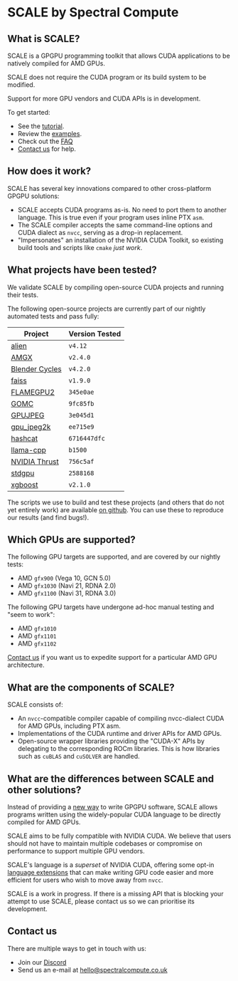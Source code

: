# SCALE by Spectral Compute

## What is SCALE?

SCALE is a GPGPU programming toolkit that allows CUDA applications to be
natively compiled for AMD GPUs.

SCALE does not require the CUDA program or its build system to be modified.

Support for more GPU vendors and CUDA APIs is in development.

To get started:

- See the [tutorial](./manual/how-to-use.md).
- Review the [examples](./examples/README.md).
- Check out the [FAQ](./manual/faq.md)
- [Contact us](#contact-us) for help.

## How does it work?

SCALE has several key innovations compared to other cross-platform GPGPU
solutions:

- SCALE accepts CUDA programs as-is. No need to port them to another 
  language. This is true even if your program uses inline PTX `asm`.
- The SCALE compiler accepts the same command-line options and CUDA dialect
  as `nvcc`, serving as a drop-in replacement.
- "Impersonates" an installation of the NVIDIA CUDA Toolkit, so existing 
  build tools and scripts like `cmake` _just work_.

## What projects have been tested?

We validate SCALE by compiling open-source CUDA projects and running their
tests.

The following open-source projects are currently part of our nightly automated 
tests and pass fully:

| Project                                             | Version Tested |
|-----------------------------------------------------|----------------|
| [alien](https://github.com/chrxh/alien)             | `v4.12`        |
| [AMGX](https://github.com/NVIDIA/AMGX)              | `v2.4.0`       |
| [Blender Cycles](https://github.com/blender/cycles) | `v4.2.0`       |
| [faiss](https://github.com/facebookresearch/faiss)  | `v1.9.0`       |
| [FLAMEGPU2](https://github.com/FLAMEGPU/FLAMEGPU2)  | `345e0ae`      |
| [GOMC](https://github.com/GOMC-WSU/GOMC)            | `9fc85fb`      |
| [GPUJPEG](https://github.com/CESNET/GPUJPEG)        | `3e045d1`      |
| [gpu_jpeg2k](https://github.com/ePirat/gpu_jpeg2k)  | `ee715e9`      |
| [hashcat](https://github.com/hashcat/hashcat)       | `6716447dfc`   |
| [llama-cpp](https://github.com/ggerganov/llama.cpp) | `b1500`        |
| [NVIDIA Thrust](https://github.com/NVIDIA/thrust)   | `756c5af`      |
| [stdgpu](https://github.com/stotko/stdgpu)          | `2588168`      |
| [xgboost](https://github.com/dmlc/xgboost)          | `v2.1.0`       |

The scripts we use to build and test these projects (and others that do not 
yet entirely work) are available
[on github](https://github.com/spectral-compute/scale-validation). You can use
these to reproduce our results (and find bugs!).

## Which GPUs are supported?

The following GPU targets are supported, and are covered by our nightly tests:

- AMD `gfx900` (Vega 10, GCN 5.0)
- AMD `gfx1030` (Navi 21, RDNA 2.0)
- AMD `gfx1100` (Navi 31, RDNA 3.0)

The following GPU targets have undergone ad-hoc manual testing and "seem to
work":

- AMD `gfx1010`
- AMD `gfx1101`
- AMD `gfx1102`

[Contact us](#contact-us) if you want us to expedite support for a particular AMD GPU
architecture.

## What are the components of SCALE?

SCALE consists of:

- An `nvcc`-compatible compiler capable of compiling nvcc-dialect CUDA for AMD
  GPUs, including PTX asm.
- Implementations of the CUDA runtime and driver APIs for AMD GPUs.
- Open-source wrapper libraries providing the "CUDA-X" APIs by delegating to the
  corresponding ROCm libraries.
  This is how libraries such as `cuBLAS` and `cuSOLVER` are handled.

## What are the differences between SCALE and other solutions?

Instead of providing a [new way](https://xkcd.com/927/) to write GPGPU 
software, SCALE allows programs written using the widely-popular CUDA
language to be directly compiled for AMD GPUs.

SCALE aims to be fully compatible with NVIDIA CUDA. We believe that users 
should not have to maintain multiple codebases or compromise on performance
to support multiple GPU vendors.

SCALE's language is a _superset_ of NVIDIA CUDA, offering some opt-in
[language extensions](./manual/language-extensions.md)
that can make writing GPU code easier and more efficient for users who wish
to move away from `nvcc`.

SCALE is a work in progress. If there is a missing API that is blocking your
attempt to use SCALE, please contact us so we can prioritise its development.

## Contact us

There are multiple ways to get in touch with us:

 - Join our [Discord](https://discord.gg/KNpgGbTc38)
 - Send us an e-mail at [hello@spectralcompute.co.uk](mailto:hello@spectralcompute.co.uk)
